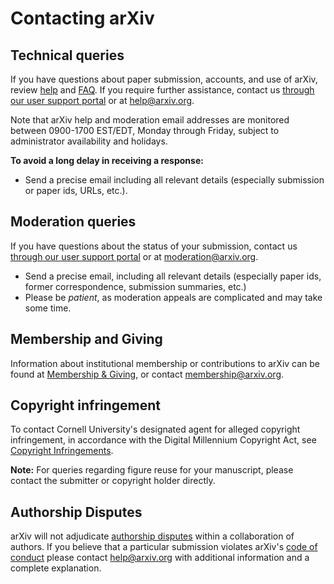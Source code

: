 Contacting arXiv
===============================

## Technical queries

If you have questions about paper submission, accounts, and use of arXiv, review [help](/help) and [FAQ](/help/faq). If you require further assistance, contact us [through our user support portal](http://arxiv.org/support/general_help) or at help@arxiv.org. 

Note that arXiv help and moderation email addresses are monitored between 0900-1700 EST/EDT, Monday through Friday, subject to administrator availability and holidays.

**To avoid a long delay in receiving a response:** 

-   Send a precise email including all relevant details (especially submission or paper ids, URLs, etc.).


## Moderation queries

If you have questions about the status of your submission, contact us [through our user support portal](https://arxiv.org/support/moderation_help) or at moderation@arxiv.org.
 
-   Send a precise email, including all relevant details (especially paper ids, former correspondence, submission summaries, etc.)
-   Please be *patient*, as moderation appeals are complicated and may
    take some time.

## Membership and Giving

Information about institutional membership or contributions to arXiv can be found at [Membership & Giving](/about/give), or contact membership@arxiv.org.

## Copyright infringement

To contact Cornell University's designated agent for alleged copyright infringement, in accordance with the Digital Millennium Copyright Act,
see [Copyright Infringements](http://www.cornell.edu/copyright-infringement.cfm). 

<span id="figures"></span>
**Note:** For queries regarding figure reuse for your manuscript, please contact the submitter or copyright holder directly.

## Authorship Disputes

arXiv will not adjudicate [authorship disputes](/help/authority#coauthor) within a collaboration of authors. If you believe that a particular submission violates arXiv's [code of conduct](policies/code_of_conduct) please contact help@arxiv.org with additional information and a complete explanation.

